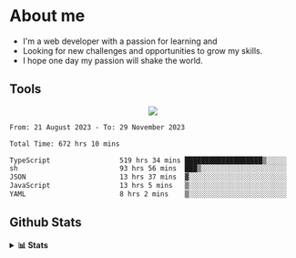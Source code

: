 
# About me
- I'm a web developer with a passion for learning and
- Looking for new challenges and opportunities to grow my skills.
- I hope one day my passion will shake the world.

## Tools
  
<p align="center">
  <a href="https://github.com/chaninlaw">
    <img src="https://skillicons.dev/icons?i=js,typescript,express,nodejs,react,next,postgres,mongodb,html,css,styledcomponents,tailwind,materialui,figma,git,github&perline=8" />
  </a>
</p>

<!--START_SECTION:waka-->

```txt
From: 21 August 2023 - To: 29 November 2023

Total Time: 672 hrs 10 mins

TypeScript                 519 hrs 34 mins ███████████████████▒░░░░░   77.30 %
sh                         93 hrs 56 mins  ███▒░░░░░░░░░░░░░░░░░░░░░   13.98 %
JSON                       13 hrs 37 mins  ▓░░░░░░░░░░░░░░░░░░░░░░░░   02.03 %
JavaScript                 13 hrs 5 mins   ▒░░░░░░░░░░░░░░░░░░░░░░░░   01.95 %
YAML                       8 hrs 2 mins    ▒░░░░░░░░░░░░░░░░░░░░░░░░   01.20 %
```

<!--END_SECTION:waka-->

## Github Stats
<details close>
  <summary><b>📊 Stats</b></summary>
  <div align = "center">
    
<picture>
  <source
    srcset="https://github-readme-stats.vercel.app/api?username=chaninlaw&show_icons=true&theme=dark"
    media="(prefers-color-scheme: dark)"
  />
  <source
    srcset="https://github-readme-stats.vercel.app/api?username=chaninlaw&show_icons=true"
    media="(prefers-color-scheme: light), (prefers-color-scheme: no-preference)"
  />
  <img src="https://github-readme-stats.vercel.app/api?username=chaninlaw&show_icons=true" />
</picture>
    
<picture>
  <source
    srcset="https://github-readme-stats.vercel.app/api/top-langs/?username=chaninlaw&layout=donut&theme=dark"
    media="(prefers-color-scheme: dark)"
  />
  <source
    srcset="https://github-readme-stats.vercel.app/api/top-langs/?username=chaninlaw&layout=donut"
    media="(prefers-color-scheme: light), (prefers-color-scheme: no-preference)"
  />
  <img src="https://github-readme-stats.vercel.app/api/top-langs/?username=chaninlaw&layout=donut" />
</picture>
    
  </div>
  
</details>

